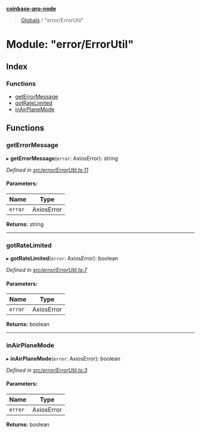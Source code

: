 **[coinbase-pro-node](../README.md)**

> [Globals](../globals.md) / "error/ErrorUtil"

# Module: "error/ErrorUtil"

## Index

### Functions

- [getErrorMessage](_error_errorutil_.md#geterrormessage)
- [gotRateLimited](_error_errorutil_.md#gotratelimited)
- [inAirPlaneMode](_error_errorutil_.md#inairplanemode)

## Functions

### getErrorMessage

▸ **getErrorMessage**(`error`: AxiosError): string

_Defined in [src/error/ErrorUtil.ts:11](https://github.com/bennycode/coinbase-pro-node/blob/a3ed45b/src/error/ErrorUtil.ts#L11)_

#### Parameters:

| Name    | Type       |
| ------- | ---------- |
| `error` | AxiosError |

**Returns:** string

---

### gotRateLimited

▸ **gotRateLimited**(`error`: AxiosError): boolean

_Defined in [src/error/ErrorUtil.ts:7](https://github.com/bennycode/coinbase-pro-node/blob/a3ed45b/src/error/ErrorUtil.ts#L7)_

#### Parameters:

| Name    | Type       |
| ------- | ---------- |
| `error` | AxiosError |

**Returns:** boolean

---

### inAirPlaneMode

▸ **inAirPlaneMode**(`error`: AxiosError): boolean

_Defined in [src/error/ErrorUtil.ts:3](https://github.com/bennycode/coinbase-pro-node/blob/a3ed45b/src/error/ErrorUtil.ts#L3)_

#### Parameters:

| Name    | Type       |
| ------- | ---------- |
| `error` | AxiosError |

**Returns:** boolean

